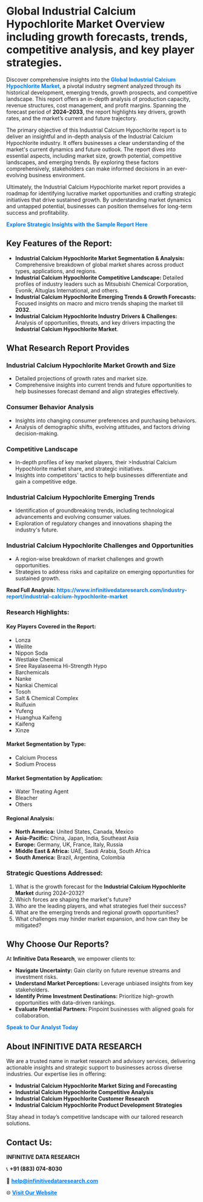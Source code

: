 <h1>Global Industrial Calcium Hypochlorite Market Overview including growth forecasts, trends, competitive analysis, and key player strategies.</h1>
<p>
Discover comprehensive insights into the 
<a href="https://www.infinitivedataresearch.com/industry-report/industrial-calcium-hypochlorite-market" rel="dofollow" style="color: #007BFF; text-decoration: none;"><strong>Global Industrial Calcium Hypochlorite Market</strong></a>, a pivotal industry segment analyzed through its historical development, emerging trends, growth prospects, and competitive landscape. This report offers an in-depth analysis of production capacity, revenue structures, cost management, and profit margins. Spanning the forecast period of <strong>2024–2033</strong>, the report highlights key drivers, growth rates, and the market’s current and future trajectory.
</p>
<p>
The primary objective of this Industrial Calcium Hypochlorite report is to deliver an insightful and in-depth analysis of the Industrial Calcium Hypochlorite industry. It offers businesses a clear understanding of the market's current dynamics and future outlook. The report dives into essential aspects, including market size, growth potential, competitive landscapes, and emerging trends. By exploring these factors comprehensively, stakeholders can make informed decisions in an ever-evolving business environment.
</p>
<p>
Ultimately, the Industrial Calcium Hypochlorite market report provides a roadmap for identifying lucrative market opportunities and crafting strategic initiatives that drive sustained growth. By understanding market dynamics and untapped potential, businesses can position themselves for long-term success and profitability.
</p>
<p>
<a href="https://www.infinitivedataresearch.com/request-sample/reportId=105282" style="color: #007BFF; text-decoration: none;"><strong>Explore Strategic Insights with the Sample Report Here</strong></a>
</p>

<h2>Key Features of the Report:</h2>
<ul>
<li><strong>Industrial Calcium Hypochlorite Market Segmentation & Analysis:</strong> Comprehensive breakdown of global market shares across product types, applications, and regions.</li>
<li><strong>Industrial Calcium Hypochlorite Competitive Landscape:</strong> Detailed profiles of industry leaders such as Mitsubishi Chemical Corporation, Evonik, Altuglas International, and others.</li>
<li><strong>Industrial Calcium Hypochlorite Emerging Trends & Growth Forecasts:</strong> Focused insights on macro and micro trends shaping the market till <strong>2032</strong>.</li>
<li><strong>Industrial Calcium Hypochlorite Industry Drivers & Challenges:</strong> Analysis of opportunities, threats, and key drivers impacting the <strong>Industrial Calcium Hypochlorite Market</strong>.</li>
</ul>

<h2>What Research Report Provides</h2>
<h3>Industrial Calcium Hypochlorite Market Growth and Size</h3>
<ul>
<li>Detailed projections of growth rates and market size.</li>
<li>Comprehensive insights into current trends and future opportunities to help businesses forecast demand and align strategies effectively.</li>
</ul>

<h3>Consumer Behavior Analysis</h3>
<ul>
<li>Insights into changing consumer preferences and purchasing behaviors.</li>
<li>Analysis of demographic shifts, evolving attitudes, and factors driving decision-making.</li>
</ul>

<h3>Competitive Landscape</h3>
<ul>
<li>In-depth profiles of key market players, their >Industrial Calcium Hypochlorite market share, and strategic initiatives.</li>
<li>Insights into competitors' tactics to help businesses differentiate and gain a competitive edge.</li>
</ul>

<h3>Industrial Calcium Hypochlorite Emerging Trends</h3>
<ul>
<li>Identification of groundbreaking trends, including technological advancements and evolving consumer values.</li>
<li>Exploration of regulatory changes and innovations shaping the industry's future.</li>
</ul>

<h3>Industrial Calcium Hypochlorite Challenges and Opportunities</h3>
<ul>
<li>A region-wise breakdown of market challenges and growth opportunities.</li>
<li>Strategies to address risks and capitalize on emerging opportunities for sustained growth.</li>
</ul>
<p><strong>Read Full Analysis:</strong> <a href="https://www.infinitivedataresearch.com/industry-report/industrial-calcium-hypochlorite-market" rel="dofollow" style="color: #007BFF; text-decoration: none;"><strong>https://www.infinitivedataresearch.com/industry-report/industrial-calcium-hypochlorite-market</strong></a></p>
<h3>Research Highlights:</h3>
<h4>Key Players Covered in the Report:</h4>
<ul><li>Lonza</li><li>Weilite</li><li>Nippon Soda</li><li>Westlake Chemical</li><li>Sree Rayalaseema Hi-Strength Hypo</li><li>Barchemicals</li><li>Nanke</li><li>Nankai Chemical</li><li>Tosoh</li><li>Salt &amp; Chemical Complex</li><li>Ruifuxin</li><li>Yufeng</li><li>Huanghua Kaifeng</li><li>Kaifeng</li><li>Xinze</li></ul>
<h4>Market Segmentation by Type:</h4>
<ul><li>Calcium Process</li><li>Sodium Process</li></ul>
<h4>Market Segmentation by Application:</h4>
<ul><li>Water Treating Agent</li><li>Bleacher</li><li>Others</li></ul>

<h4>Regional Analysis:</h4>
<ul>
<li><strong>North America:</strong> United States, Canada, Mexico</li>
<li><strong>Asia-Pacific:</strong> China, Japan, India, Southeast Asia</li>
<li><strong>Europe:</strong> Germany, UK, France, Italy, Russia</li>
<li><strong>Middle East & Africa:</strong> UAE, Saudi Arabia, South Africa</li>
<li><strong>South America:</strong> Brazil, Argentina, Colombia</li>
</ul>

<h3>Strategic Questions Addressed:</h3>
<ol>
<li>What is the growth forecast for the <strong>Industrial Calcium Hypochlorite Market</strong> during 2024–2032?</li>
<li>Which forces are shaping the market's future?</li>
<li>Who are the leading players, and what strategies fuel their success?</li>
<li>What are the emerging trends and regional growth opportunities?</li>
<li>What challenges may hinder market expansion, and how can they be mitigated?</li>
</ol>

<h2>Why Choose Our Reports?</h2>
<p>At <strong>Infinitive Data Research</strong>, we empower clients to:</p>
<ul>
<li><strong>Navigate Uncertainty:</strong> Gain clarity on future revenue streams and investment risks.</li>
<li><strong>Understand Market Perceptions:</strong> Leverage unbiased insights from key stakeholders.</li>
<li><strong>Identify Prime Investment Destinations:</strong> Prioritize high-growth opportunities with data-driven rankings.</li>
<li><strong>Evaluate Potential Partners:</strong> Pinpoint businesses with aligned goals for collaboration.</li>
</ul>
<p><a href="https://www.infinitivedataresearch.com/industry-report/industrial-calcium-hypochlorite-market" rel="dofollow" style="color: #007BFF; text-decoration: none;"><strong>Speak to Our Analyst Today</strong></a></p>

<h2>About INFINITIVE DATA RESEARCH</h2>
<p>We are a trusted name in market research and advisory services, delivering actionable insights and strategic support to businesses across diverse industries. Our expertise lies in offering:</p>
<ul>
<li><strong>Industrial Calcium Hypochlorite Market Sizing and Forecasting</strong></li>
<li><strong>Industrial Calcium Hypochlorite Competitive Analysis</strong></li>
<li><strong>Industrial Calcium Hypochlorite Customer Research</strong></li>
<li><strong>Industrial Calcium Hypochlorite Product Development Strategies</strong></li>
</ul>
<p>Stay ahead in today’s competitive landscape with our tailored research solutions.</p>

<h2>Contact Us:</h2>
<p><strong>INFINITIVE DATA RESEARCH</strong></p>
<p>📞 <strong>+91 (883) 074-8030</strong></p>
<p>📧 <strong><a href="mailto:help@infinitivedataresearch.com" style="color: #007BFF;">help@infinitivedataresearch.com</a></strong></p>
<p>🌐 <strong><a href="https://www.infinitivedataresearch.com" rel="dofollow" style="color: #007BFF;">Visit Our Website</a></strong></p>